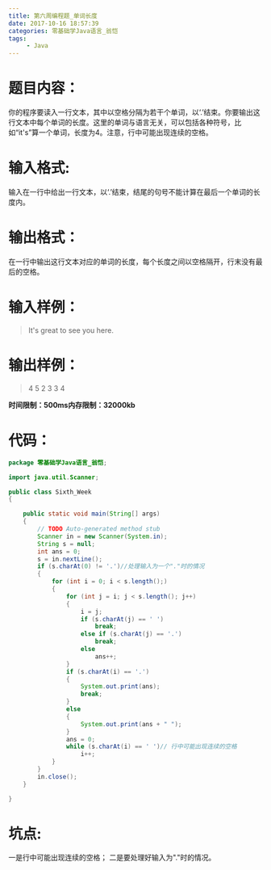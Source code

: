 ```yaml
---
title: 第六周编程题_单词长度
date: 2017-10-16 18:57:39
categories: 零基础学Java语言_翁恺
tags:
     - Java
---
```

# 题目内容：
你的程序要读入一行文本，其中以空格分隔为若干个单词，以‘.’结束。你要输出这行文本中每个单词的长度。这里的单词与语言无关，可以包括各种符号，比如“it's”算一个单词，长度为4。注意，行中可能出现连续的空格。

# 输入格式:
输入在一行中给出一行文本，以‘.’结束，结尾的句号不能计算在最后一个单词的长度内。

# 输出格式：
在一行中输出这行文本对应的单词的长度，每个长度之间以空格隔开，行末没有最后的空格。

# 输入样例：
> It's great to see you here.

# 输出样例：
> 4 5 2 3 3 4

**时间限制：500ms内存限制：32000kb**

# 代码：
```Java
package 零基础学Java语言_翁恺;

import java.util.Scanner;

public class Sixth_Week
{

	public static void main(String[] args)
	{
		// TODO Auto-generated method stub
		Scanner in = new Scanner(System.in);
		String s = null;
		int ans = 0;
		s = in.nextLine();
		if (s.charAt(0) != '.')//处理输入为一个"."时的情况
		{
			for (int i = 0; i < s.length();)
			{
				for (int j = i; j < s.length(); j++)
				{
					i = j;
					if (s.charAt(j) == ' ')
						break;
					else if (s.charAt(j) == '.')
						break;
					else
						ans++;
				}
				if (s.charAt(i) == '.')
				{
					System.out.print(ans);
					break;
				}
				else
				{
					System.out.print(ans + " ");
				}
				ans = 0;
				while (s.charAt(i) == ' ')// 行中可能出现连续的空格
					i++;
			}
		}
		in.close();
	}

}

```
# 坑点:
一是行中可能出现连续的空格；
二是要处理好输入为"."时的情况。